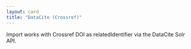 ```yaml
---
layout: card
title: "DataCite (Crossref)"
---
```


Import works with Crossref DOI as relatedIdentifier via the DataCite Solr API.
